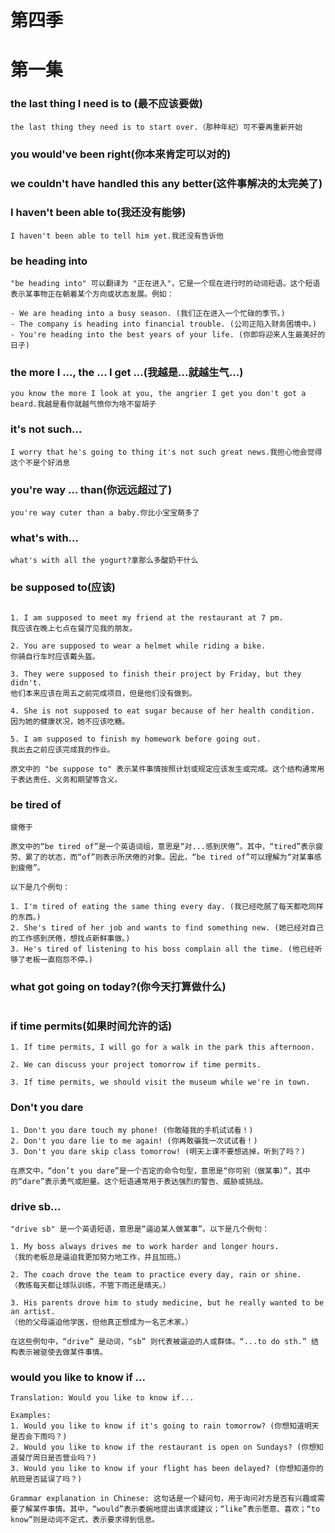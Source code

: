 # 第四季

# 第一集

### the last thing I need is to (最不应该要做)

```
the last thing they need is to start over.（那种年纪）可不要再重新开始
```

### you would've been right(你本来肯定可以对的)


### we couldn't have handled this any better(这件事解决的太完美了)


### I haven't been able to(我还没有能够)

```
I haven't been able to tell him yet.我还没有告诉他
```

### be heading into

```
"be heading into" 可以翻译为 "正在进入"，它是一个现在进行时的动词短语。这个短语表示某事物正在朝着某个方向或状态发展。例如：

- We are heading into a busy season. (我们正在进入一个忙碌的季节。)
- The company is heading into financial trouble. (公司正陷入财务困境中。)
- You're heading into the best years of your life. (你即将迎来人生最美好的日子)
```

### the more I ..., the ... I get ...(我越是...就越生气...)

```
you know the more I look at you, the angrier I get you don't got a beard.我越是看你就越气愤你为啥不留胡子
```

### it's not such...

```
I worry that he's going to thing it's not such great news.我担心他会觉得这个不是个好消息
```

### you're way ... than(你远远超过了)

```
you're way cuter than a baby.你比小宝宝萌多了
```

### what's with...

```
what's with all the yogurt?拿那么多酸奶干什么
```


### be supposed to(应该)

```

1. I am supposed to meet my friend at the restaurant at 7 pm.
我应该在晚上七点在餐厅见我的朋友。

2. You are supposed to wear a helmet while riding a bike.
你骑自行车时应该戴头盔。

3. They were supposed to finish their project by Friday, but they didn't.
他们本来应该在周五之前完成项目，但是他们没有做到。

4. She is not supposed to eat sugar because of her health condition.
因为她的健康状况，她不应该吃糖。

5. I am supposed to finish my homework before going out. 
我出去之前应该完成我的作业。

原文中的 "be suppose to" 表示某件事情按照计划或规定应该发生或完成。这个结构通常用于表达责任、义务和期望等含义。
```


### be tired of

```
疲倦于

原文中的“be tired of”是一个英语词组，意思是“对...感到厌倦”。其中，“tired”表示疲劳、累了的状态，而“of”则表示所厌倦的对象。因此，“be tired of”可以理解为“对某事感到疲倦”。

以下是几个例句：

1. I'm tired of eating the same thing every day. (我已经吃腻了每天都吃同样的东西。)
2. She's tired of her job and wants to find something new. (她已经对自己的工作感到厌倦，想找点新鲜事做。)
3. He's tired of listening to his boss complain all the time. (他已经听够了老板一直抱怨不停。)
```


### what got going on today?(你今天打算做什么)

```

```


### if time permits(如果时间允许的话)

```
1. If time permits, I will go for a walk in the park this afternoon.

2. We can discuss your project tomorrow if time permits.

3. If time permits, we should visit the museum while we're in town.
```


### Don't you dare

```
1. Don't you dare touch my phone! (你敢碰我的手机试试看！)
2. Don't you dare lie to me again! (你再敢骗我一次试试看！)
3. Don't you dare skip class tomorrow! (明天上课不要想逃掉，听到了吗？)

在原文中，“don’t you dare”是一个否定的命令句型，意思是“你可别（做某事）”，其中的“dare”表示勇气或胆量。这个短语通常用于表达强烈的警告、威胁或挑战。
```


### drive sb...

```
"drive sb" 是一个英语短语，意思是“逼迫某人做某事”。以下是几个例句：

1. My boss always drives me to work harder and longer hours.
（我的老板总是逼迫我更加努力地工作，并且加班。）

2. The coach drove the team to practice every day, rain or shine.
（教练每天都让球队训练，不管下雨还是晴天。）

3. His parents drove him to study medicine, but he really wanted to be an artist.
（他的父母逼迫他学医，但他真正想成为一名艺术家。）

在这些例句中，“drive” 是动词，“sb” 则代表被逼迫的人或群体。“...to do sth.” 结构表示被驱使去做某件事情。
```


### would you like to know if ...

```
Translation: Would you like to know if...

Examples:
1. Would you like to know if it's going to rain tomorrow? (你想知道明天是否会下雨吗？)
2. Would you like to know if the restaurant is open on Sundays? (你想知道餐厅周日是否营业吗？)
3. Would you like to know if your flight has been delayed? (你想知道你的航班是否延误了吗？)

Grammar explanation in Chinese: 这句话是一个疑问句，用于询问对方是否有兴趣或需要了解某件事情。其中，“would”表示委婉地提出请求或建议；“like”表示愿意、喜欢；“to know”则是动词不定式，表示要求得到信息。
```

### 

```

```

### 

```

```

### 

```

```

### 

```

```

### 

```

```

### 

```

```

### 

```

```

### 

```

```

### 

```

```

### 

```

```

### 

```

```

### 

```

```

### 

```

```

### 

```

```

### 

```

```

### 

```

```

### 

```

```

### 

```

```

### 

```

```

### 

```

```

### 

```

```

### 

```

```

### 

```

```

### 

```

```

### 

```

```

### 

```

```

### 

```

```

### 

```

```

### 

```

```

### 

```

```

### 

```

```

### 

```

```

### 

```

```

### 

```

```

### 

```

```